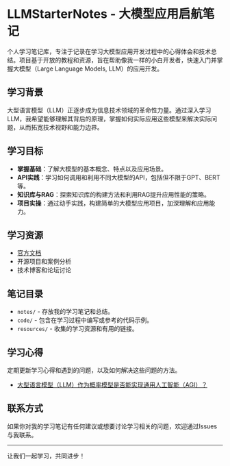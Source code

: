 # LLMStarterNotes - 大模型应用启航笔记

个人学习笔记库，专注于记录在学习大模型应用开发过程中的心得体会和技术总结。项目基于开放的教程和资源，旨在帮助像我一样的小白开发者，快速入门并掌握大模型（Large Language Models, LLM）的应用开发。

## 学习背景

大型语言模型（LLM）正逐步成为信息技术领域的革命性力量。通过深入学习LLM，我希望能够理解其背后的原理，掌握如何实际应用这些模型来解决实际问题，从而拓宽技术视野和能力边界。

## 学习目标

- **掌握基础**：了解大模型的基本概念、特点以及应用场景。
- **API实践**：学习如何调用和利用不同大模型的API，包括但不限于GPT、BERT等。
- **知识库与RAG**：探索知识库的构建方法和利用RAG提升应用性能的策略。
- **项目实操**：通过动手实践，构建简单的大模型应用项目，加深理解和应用能力。

## 学习资源

- [官方文档](https://github.com/FutureUnreal/LLMStarterNotes/blob/main/resources/%E5%AE%98%E6%96%B9%E6%96%87%E6%A1%A3.md)
- 开源项目和案例分析
- 技术博客和论坛讨论

## 笔记目录

- `notes/` - 存放我的学习笔记和总结。
- `code/` - 包含在学习过程中编写或参考的代码示例。
- `resources/` - 收集的学习资源和有用的链接。

## 学习心得

定期更新学习心得和遇到的问题，以及如何解决这些问题的方法。
- [大型语言模型（LLM）作为概率模型是否能实现通用人工智能（AGI）？](https://github.com/FutureUnreal/LLMStarterNotes/blob/main/notes/LLM%E7%90%86%E8%AE%BA%E7%AE%80%E4%BB%8B.md#%E9%97%AE%E9%A2%98%E6%80%9D%E8%80%83)

## 联系方式

如果你对我的学习笔记有任何建议或想要讨论学习相关的问题，欢迎通过Issues与我联系。

---

让我们一起学习，共同进步！
